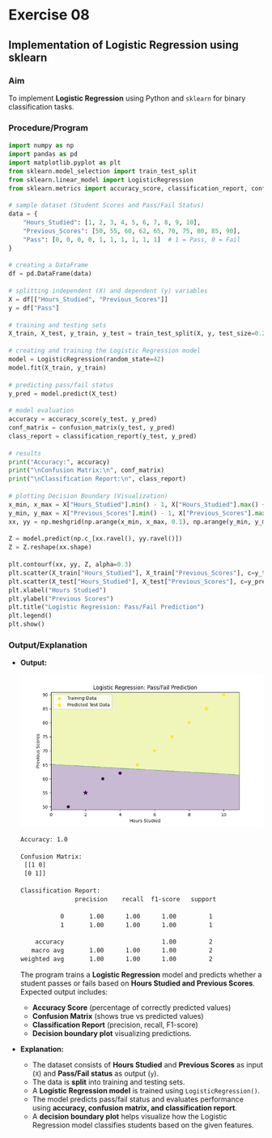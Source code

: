 # Exercise 08

## Implementation of Logistic Regression using sklearn  

### Aim  

To implement **Logistic Regression** using Python and `sklearn` for binary classification tasks.  

### Procedure/Program  

```python
import numpy as np
import pandas as pd
import matplotlib.pyplot as plt
from sklearn.model_selection import train_test_split
from sklearn.linear_model import LogisticRegression
from sklearn.metrics import accuracy_score, classification_report, confusion_matrix

# sample dataset (Student Scores and Pass/Fail Status)
data = {
    "Hours_Studied": [1, 2, 3, 4, 5, 6, 7, 8, 9, 10],
    "Previous_Scores": [50, 55, 60, 62, 65, 70, 75, 80, 85, 90],
    "Pass": [0, 0, 0, 0, 1, 1, 1, 1, 1, 1]  # 1 = Pass, 0 = Fail
}

# creating a DataFrame
df = pd.DataFrame(data)

# splitting independent (X) and dependent (y) variables
X = df[["Hours_Studied", "Previous_Scores"]]
y = df["Pass"]

# training and testing sets
X_train, X_test, y_train, y_test = train_test_split(X, y, test_size=0.2, random_state=42)

# creating and training the Logistic Regression model
model = LogisticRegression(random_state=42)
model.fit(X_train, y_train)

# predicting pass/fail status
y_pred = model.predict(X_test)

# model evaluation
accuracy = accuracy_score(y_test, y_pred)
conf_matrix = confusion_matrix(y_test, y_pred)
class_report = classification_report(y_test, y_pred)

# results
print("Accuracy:", accuracy)
print("\nConfusion Matrix:\n", conf_matrix)
print("\nClassification Report:\n", class_report)

# plotting Decision Boundary (Visualization)
x_min, x_max = X["Hours_Studied"].min() - 1, X["Hours_Studied"].max() + 1
y_min, y_max = X["Previous_Scores"].min() - 1, X["Previous_Scores"].max() + 1
xx, yy = np.meshgrid(np.arange(x_min, x_max, 0.1), np.arange(y_min, y_max, 0.1))

Z = model.predict(np.c_[xx.ravel(), yy.ravel()])
Z = Z.reshape(xx.shape)

plt.contourf(xx, yy, Z, alpha=0.3)
plt.scatter(X_train["Hours_Studied"], X_train["Previous_Scores"], c=y_train, label="Training Data")
plt.scatter(X_test["Hours_Studied"], X_test["Previous_Scores"], c=y_pred, marker="*", s=100, label="Predicted Test Data")
plt.xlabel("Hours Studied")
plt.ylabel("Previous Scores")
plt.title("Logistic Regression: Pass/Fail Prediction")
plt.legend()
plt.show()
```

### Output/Explanation  

- **Output:**

  ![Logistic Regression](image.png)

  ```bash
  Accuracy: 1.0

  Confusion Matrix:
   [[1 0]
   [0 1]]

  Classification Report:
                 precision    recall  f1-score   support

             0       1.00      1.00      1.00         1
             1       1.00      1.00      1.00         1

      accuracy                           1.00         2
     macro avg       1.00      1.00      1.00         2
  weighted avg       1.00      1.00      1.00         2
  ```

  The program trains a **Logistic Regression** model and predicts whether a student passes or fails based on **Hours Studied and Previous Scores**. Expected output includes:  
  - **Accuracy Score** (percentage of correctly predicted values)  
  - **Confusion Matrix** (shows true vs predicted values)  
  - **Classification Report** (precision, recall, F1-score)  
  - **Decision boundary plot** visualizing predictions.  

- **Explanation:**  
  - The dataset consists of **Hours Studied** and **Previous Scores** as input (`X`) and **Pass/Fail status** as output (`y`).  
  - The data is **split** into training and testing sets.  
  - A **Logistic Regression model** is trained using `LogisticRegression()`.  
  - The model predicts pass/fail status and evaluates performance using **accuracy, confusion matrix, and classification report**.  
  - A **decision boundary plot** helps visualize how the Logistic Regression model classifies students based on the given features.
